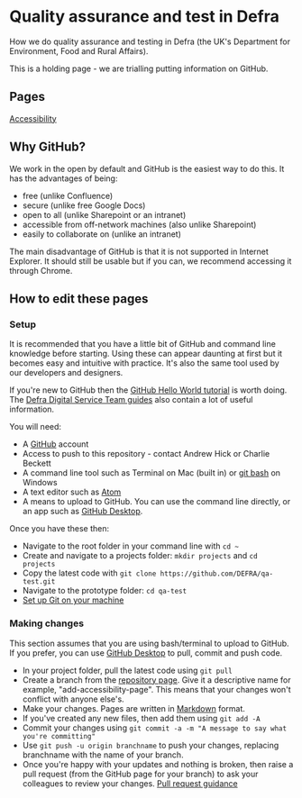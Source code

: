 # Quality assurance and test in Defra

How we do quality assurance and testing in Defra (the UK's Department for Environment, Food and Rural Affairs).

This is a holding page - we are trialling putting information on GitHub.

## Pages

[Accessibility](https://github.com/DEFRA/dst-guides/blob/master/process/accessibility.md)

## Why GitHub?

We work in the open by default and GitHub is the easiest way to do this. It has the advantages of being:

* free (unlike Confluence)
* secure (unlike free Google Docs)
* open to all (unlike Sharepoint or an intranet)
* accessible from off-network machines (also unlike Sharepoint)
* easily to collaborate on (unlike an intranet)

The main disadvantage of GitHub is that it is not supported in Internet Explorer. It should still be usable but if you can, we recommend accessing it through Chrome.

## How to edit these pages

### Setup

It is recommended that you have a little bit of GitHub and command line knowledge before starting. Using these can appear daunting at first but it becomes easy and intuitive with practice. It's also the same tool used by our developers and designers.

If you're new to GitHub then the [GitHub Hello World tutorial](https://guides.github.com/activities/hello-world/) is worth doing. The [Defra Digital Service Team guides](https://github.com/DEFRA/dst-guides/tree/master/github) also contain a lot of useful information.

You will need:

* A [GitHub](https://github.com/) account
* Access to push to this repository - contact Andrew Hick or Charlie Beckett
* A command line tool such as Terminal on Mac (built in) or [git bash](https://gitforwindows.org/) on Windows
* A text editor such as [Atom](https://atom.io/)
* A means to upload to GitHub. You can use the command line directly, or an app such as [GitHub Desktop](https://desktop.github.com/).

Once you have these then:

* Navigate to the root folder in your command line with `cd ~`
* Create and navigate to a projects folder: `mkdir projects` and `cd projects`
* Copy the latest code with `git clone https://github.com/DEFRA/qa-test.git`
* Navigate to the prototype folder: `cd qa-test`
* [Set up Git on your machine](https://help.github.com/en/articles/set-up-git)

### Making changes

This section assumes that you are using bash/terminal to upload to GitHub. If you prefer, you can use [GitHub Desktop](https://desktop.github.com/) to pull, commit and push code.

* In your project folder, pull the latest code using `git pull`
* Create a branch from the [repository page](https://github.com/DEFRA/qa-test). Give it a descriptive name for example, "add-accessibility-page". This means that your changes won't conflict with anyone else's.
* Make your changes. Pages are written in [Markdown](https://guides.github.com/features/mastering-markdown/) format.
* If you've created any new files, then add them using `git add -A`
* Commit your changes using `git commit -a -m "A message to say what you're committing"`
* Use `git push -u origin branchname` to push your changes, replacing branchname with the name of your branch.
* Once you're happy with your updates and nothing is broken, then raise a pull request (from the GitHub page for your branch) to ask your colleagues to review your changes. [Pull request guidance](https://github.com/DEFRA/dst-guides/blob/master/process/pull_request.md)
